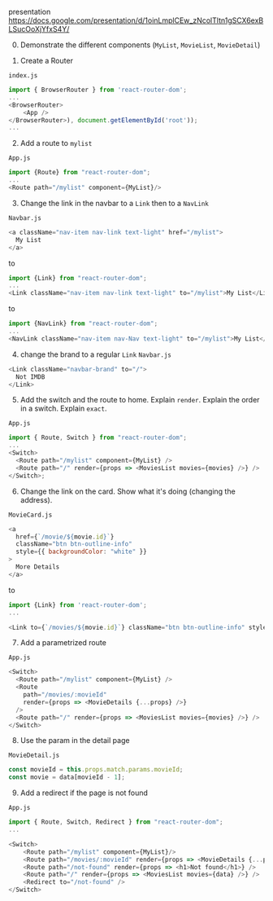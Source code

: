 presentation https://docs.google.com/presentation/d/1oinLmplCEw_zNcolTltn1gSCX6exBLSucOoXjYfxS4Y/

0. Demonstrate the different components (`MyList`, `MovieList`, `MovieDetail`)

1. Create a Router

`index.js`

```javascript
import { BrowserRouter } from 'react-router-dom';
...
<BrowserRouter>
    <App />
</BrowserRouter>), document.getElementById('root'));
...
```

2. Add a route to `mylist`

`App.js`

```javascript
import {Route} from "react-router-dom";
...
<Route path="/mylist" component={MyList}/>
```

3. Change the link in the navbar to a `Link` then to a `NavLink`

`Navbar.js`

```javascript
<a className="nav-item nav-link text-light" href="/mylist">
  My List
</a>
```

to

```javascript
import {Link} from "react-router-dom";
...
<Link className="nav-item nav-link text-light" to="/mylist">My List</Link>
```

to

```javascript
import {NavLink} from "react-router-dom";
...
<NavLink className="nav-item nav-Nav text-light" to="/mylist">My List</NavLink>
```

4. change the brand to a regular `Link`
   `Navbar.js`

```javascript
<Link className="navbar-brand" to="/">
  Not IMDB
</Link>
```

5. Add the switch and the route to home. Explain `render`. Explain the order in a switch. Explain `exact`.

`App.js`

```javascript
import { Route, Switch } from "react-router-dom";
...
<Switch>
  <Route path="/mylist" component={MyList} />
  <Route path="/" render={props => <MoviesList movies={movies} />} />
</Switch>;
```

6. Change the link on the card. Show what it's doing (changing the address).

`MovieCard.js`

```javascript
<a
  href={`/movie/${movie.id}`}
  className="btn btn-outline-info"
  style={{ backgroundColor: "white" }}
>
  More Details
</a>
```

to

```javascript
import {Link} from 'react-router-dom';
...

<Link to={`/movies/${movie.id}`} className="btn btn-outline-info" style={{backgroundColor: 'white'}} >More Details</Link>
```

7. Add a parametrized route

`App.js`

```javascript
<Switch>
  <Route path="/mylist" component={MyList} />
  <Route
    path="/movies/:movieId"
    render={props => <MovieDetails {...props} />}
  />
  <Route path="/" render={props => <MoviesList movies={movies} />} />
</Switch>
```

8. Use the param in the detail page

`MovieDetail.js`

```javascript
const movieId = this.props.match.params.movieId;
const movie = data[movieId - 1];
```

9. Add a redirect if the page is not found

`App.js`

```javascript
import { Route, Switch, Redirect } from "react-router-dom";
...

<Switch>
    <Route path="/mylist" component={MyList}/>
    <Route path="/movies/:movieId" render={props => <MovieDetails {...props}/>} />
    <Route path="/not-found" render={props => <h1>Not found</h1>} />
    <Route path="/" render={props => <MoviesList movies={data} />} />
    <Redirect to="/not-found" />
</Switch>
```

